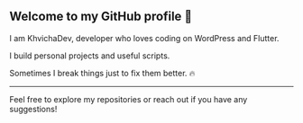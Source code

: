 ## Welcome to my GitHub profile 👋

I am KhvichaDev, developer who loves coding on WordPress and Flutter.

I build personal projects and useful scripts.

Sometimes I break things just to fix them better. 🔥

---

Feel free to explore my repositories or reach out if you have any suggestions!
